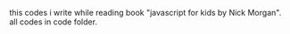 this codes i write while reading book "javascript for kids by Nick Morgan".
all codes in code folder.

